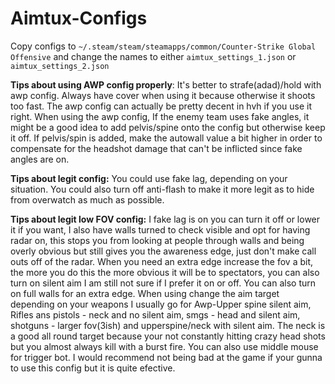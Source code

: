 # Aimtux-Configs
Copy configs to `~/.steam/steam/steamapps/common/Counter-Strike Global Offensive` and change the names to either `aimtux_settings_1.json` or `aimtux_settings_2.json`

**Tips about using AWP config properly**: It's better to strafe(adad)/hold with awp config. Always have cover when using it because otherwise it shoots too fast. The awp config can actually be pretty decent in hvh if you use it right. When using the awp config, If the enemy team uses fake angles, it might be a good idea to add pelvis/spine onto the config but otherwise keep it off. If pelvis/spin is added, make the autowall value a bit higher in order to compensate for the headshot damage that can't be inflicted since fake angles are on.

**Tips about legit config:**
You could use fake lag, depending on your situation. You could also turn off anti-flash to make it more legit as to hide from overwatch as much as possible.


**Tips about legit low FOV config:**
I fake lag is on you can turn it off or lower it if you want, I also have walls turned to check visible and opt for having radar on, this stops you from looking at people through walls and being overly obvious but still gives you the awareness edge, just don't make call outs off of the radar.  When you need an extra edge increase the fov a bit, the more you do this the more obvious it will be to spectators, you can also turn on silent aim I am still not sure if I prefer it on or off.  You can also turn on full walls for an extra edge.  When using change the aim target depending on your weapons I usually go for Awp-Upper spine silent aim, Rifles ans pistols - neck and no silent aim, smgs - head and silent aim, shotguns - larger fov(3ish) and upperspine/neck with silent aim.  The neck is a good all round target because your not constantly hitting crazy head shots but you almost always kill with a burst fire. You can also use middle mouse for trigger bot.  I would recommend not being bad at the game if your gunna to use this config but it is quite efective.
